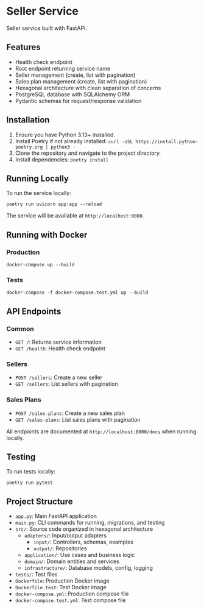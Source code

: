 # Seller Service

Seller service built with FastAPI.

## Features

- Health check endpoint
- Root endpoint returning service name
- Seller management (create, list with pagination)
- Sales plan management (create, list with pagination)
- Hexagonal architecture with clean separation of concerns
- PostgreSQL database with SQLAlchemy ORM
- Pydantic schemas for request/response validation

## Installation

1. Ensure you have Python 3.13+ installed.
2. Install Poetry if not already installed: `curl -sSL https://install.python-poetry.org | python3 -`
3. Clone the repository and navigate to the project directory.
4. Install dependencies: `poetry install`

## Running Locally

To run the service locally:

```
poetry run uvicorn app:app --reload
```

The service will be available at `http://localhost:8000`.

## Running with Docker

### Production

```
docker-compose up --build
```

### Tests

```
docker-compose -f docker-compose.test.yml up --build
```

## API Endpoints

### Common
- `GET /`: Returns service information
- `GET /health`: Health check endpoint

### Sellers
- `POST /sellers`: Create a new seller
- `GET /sellers`: List sellers with pagination

### Sales Plans
- `POST /sales-plans`: Create a new sales plan
- `GET /sales-plans`: List sales plans with pagination

All endpoints are documented at `http://localhost:8000/docs` when running locally.

## Testing

To run tests locally:

```
poetry run pytest
```

## Project Structure

- `app.py`: Main FastAPI application
- `main.py`: CLI commands for running, migrations, and testing
- `src/`: Source code organized in hexagonal architecture
  - `adapters/`: Input/output adapters
    - `input/`: Controllers, schemas, examples
    - `output/`: Repositories
  - `application/`: Use cases and business logic
  - `domain/`: Domain entities and services
  - `infrastructure/`: Database models, config, logging
- `tests/`: Test files
- `Dockerfile`: Production Docker image
- `Dockerfile.test`: Test Docker image
- `docker-compose.yml`: Production compose file
- `docker-compose.test.yml`: Test compose file